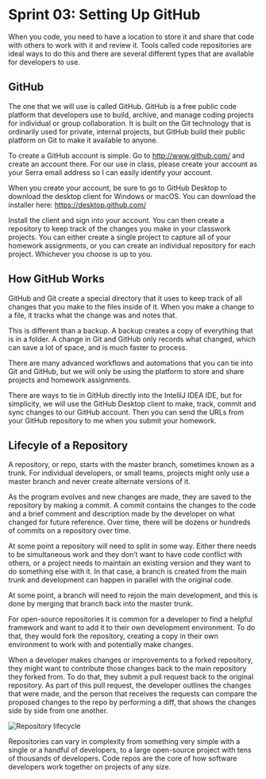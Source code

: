 # Sprint 03: Setting Up GitHub

When you code, you need to have a location to store it and share that code with others to work with it and review it. Tools called code repositories are ideal ways to do this and there are several different types that are available for developers to use.

## GitHub

The one that we will use is called GitHub. GitHub is a free public code platform that developers use to build, archive, and manage coding projects for individual or group collaboration. It is built on the Git technology that is ordinarily used for private, internal projects, but GitHub build their public platform on Git to make it available to anyone.

To create a GitHub account is simple. Go to http://www.github.com/ and create an account there. For our use in class, please create your account as your Serra email address so I can easily identify your account.

When you create your account, be sure to go to GitHub Desktop to download the desktop client for Windows or macOS. You can download the installer here: https://desktop.github.com/

Install the client and sign into your account. You can then create a repository to keep track of the changes you make in your classwork projects. You can either create a single project to capture all of your homework assignments, or you can create an individual repository for each project. Whichever you choose is up to you.

## How GitHub Works

GitHub and Git create a special directory that it uses to keep track of all changes that you make to the files inside of it. When you make a change to a file, it tracks what the change was and notes that.

This is different than a backup. A backup creates a copy of everything that is in a folder. A change in Git and GitHub only records what changed, which can save a lot of space, and is much faster to process.

There are many advanced workflows and automations that you can tie into Git and GitHub, but we will only be using the platform to store and share projects and homework assignments.

There are ways to tie in GitHub directly into the IntelliJ IDEA IDE, but for simplicity, we will use the GitHub Desktop client to make, track, commit and sync changes to our GitHub account. Then you can send the URLs from your GitHub repository to me when you submit your homework.

## Lifecyle of a Repository

A repository, or repo, starts with the master branch, sometimes known as a trunk. For individual developers, or small teams, projects might only use a master branch and never create alternate versions of it. 

As the program evolves and new changes are made, they are saved to the repository by making a commit. A commit contains the changes to the code and a brief comment and description made by the developer on what changed for future reference. Over time, there will be dozens or hundreds of commits on a repository over time.

At some point a repository will need to split in some way. Either there needs to be simultaneous work and they don’t want to have code conflict with others, or a project needs to maintain an existing version and they want to do something else with it. In that case, a branch is created from the main trunk and development can happen in parallel with the original code.

At some point, a branch will need to rejoin the main development, and this is done by merging that branch back into the master trunk.

For open-source repositories it is common for a developer to find a helpful framework and want to add it to their own development environment. To do that, they would fork the repository, creating a copy in their own environment to work with and potentially make changes.

When a developer makes changes or improvements to a forked repository, they might want to contribute those changes back to the main repository they forked from. To do that, they submit a pull request back to the original repository. As part of this pull request, the developer outlines the changes that were made, and the person that receives the requests can compare the proposed changes to the repo by performing a diff, that shows the changes side by side from one another. 

![Repository lifecycle](https://github.com/sfdesigner/FTWinnie/blob/master/diagrams/fig-repoLifecyle.PNG)

Repositories can vary in complexity from something very simple with a single or a handful of developers, to a large open-source project with tens of thousands of developers. Code repos are the core of how software developers work together on projects of any size.